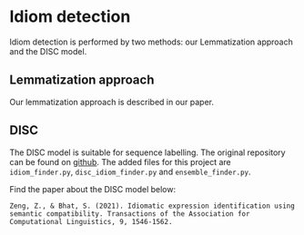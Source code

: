 # Idiom detection

Idiom detection is performed by two methods: our Lemmatization approach and the DISC model.

## Lemmatization approach

Our lemmatization approach is described in our paper.

## DISC

The DISC model is suitable for sequence labelling. The original repository can be found on [github](https://github.com/zzeng13/DISC). The added files for this project are `idiom_finder.py`, `disc_idiom_finder.py` and `ensemble_finder.py`.

Find the paper about the DISC model below:
```
Zeng, Z., & Bhat, S. (2021). Idiomatic expression identification using semantic compatibility. Transactions of the Association for Computational Linguistics, 9, 1546-1562.
```